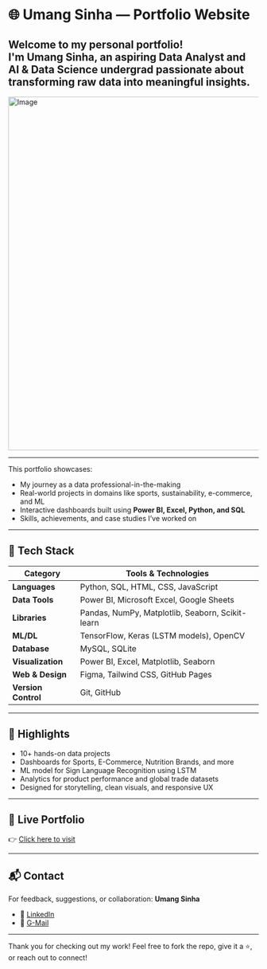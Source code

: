 # 🌐 Umang Sinha — Portfolio Website

Welcome to my personal portfolio!  
I'm **Umang Sinha**, an aspiring **Data Analyst** and **AI & Data Science undergrad** passionate about transforming raw data into meaningful insights.
---

<img width="1007" height="710" alt="Image" src="https://github.com/user-attachments/assets/490013dc-73ad-46d5-acef-4918acb6f172" />

---

This portfolio showcases:
- My journey as a data professional-in-the-making  
- Real-world projects in domains like sports, sustainability, e-commerce, and ML  
- Interactive dashboards built using **Power BI, Excel, Python, and SQL**  
- Skills, achievements, and case studies I’ve worked on

---


## 🚀 Tech Stack
| Category         | Tools & Technologies                              |
|------------------|----------------------------------------------------|
| **Languages**    | Python, SQL, HTML, CSS, JavaScript                 |
| **Data Tools**   | Power BI, Microsoft Excel, Google Sheets           |
| **Libraries**    | Pandas, NumPy, Matplotlib, Seaborn, Scikit-learn   |
| **ML/DL**        | TensorFlow, Keras (LSTM models), OpenCV            |
| **Database**     | MySQL, SQLite                                      |
| **Visualization**| Power BI, Excel, Matplotlib, Seaborn               |
| **Web & Design** | Figma, Tailwind CSS, GitHub Pages                  |
| **Version Control** | Git, GitHub                                     |

---

## 🧠 Highlights

- 10+ hands-on data projects  
- Dashboards for Sports, E-Commerce, Nutrition Brands, and more  
- ML model for Sign Language Recognition using LSTM  
- Analytics for product performance and global trade datasets  
- Designed for storytelling, clean visuals, and responsive UX

---

## 🔗 Live Portfolio

👉 [Click here to visit](https://umangsinha-21.github.io/)  

---

## 📬 Contact

For feedback, suggestions, or collaboration:
**Umang Sinha**
* 💼 [LinkedIn](https://www.linkedin.com/in/umang-sinha-2b1853241)
* 📧 [G-Mail](umang.2003@gmail.com)
---

Thank you for checking out my work! Feel free to fork the repo, give it a ⭐️, or reach out to connect!
